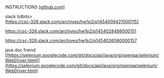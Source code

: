 INSTRUCTIONS [[github.com]](https://github.com/CSC-326/HW1.P2)

slack tidbits>  
[https://csc-326.slack.com/archives/hw1p2/p1454009421000115]

https://csc-326.slack.com/archives/hw1p2/p1454028498000151

https://csc-326.slack.com/archives/hw1p2/p1454036580000157

java doc friend [[https://selenium.googlecode.com/git/docs/api/java/org/openqa/selenium/WebDriver.html]](https://selenium.googlecode.com/git/docs/api/java/org/openqa/selenium/WebDriver.html)